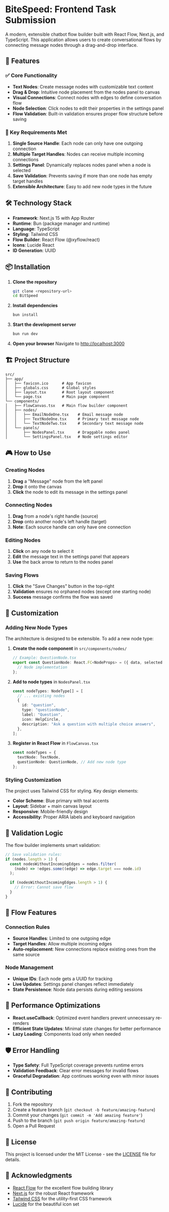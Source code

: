# BiteSpeed: Frontend Task Submission

A modern, extensible chatbot flow builder built with React Flow, Next.js, and TypeScript. This application allows users to create conversational flows by connecting message nodes through a drag-and-drop interface.

## 🚀 Features

### ✅ Core Functionality

- **Text Nodes**: Create message nodes with customizable text content
- **Drag & Drop**: Intuitive node placement from the nodes panel to canvas
- **Visual Connections**: Connect nodes with edges to define conversation flow
- **Node Selection**: Click nodes to edit their properties in the settings panel
- **Flow Validation**: Built-in validation ensures proper flow structure before saving

### 🎯 Key Requirements Met

1. **Single Source Handle**: Each node can only have one outgoing connection
2. **Multiple Target Handles**: Nodes can receive multiple incoming connections
3. **Settings Panel**: Dynamically replaces nodes panel when a node is selected
4. **Save Validation**: Prevents saving if more than one node has empty target handles
5. **Extensible Architecture**: Easy to add new node types in the future

## 🛠️ Technology Stack

- **Framework**: Next.js 15 with App Router
- **Runtime**: Bun (package manager and runtime)
- **Language**: TypeScript
- **Styling**: Tailwind CSS
- **Flow Builder**: React Flow (@xyflow/react)
- **Icons**: Lucide React
- **ID Generation**: UUID

## 📦 Installation

1. **Clone the repository**

   ```bash
   git clone <repository-url>
   cd BitSpeed
   ```

2. **Install dependencies**

   ```bash
   bun install
   ```

3. **Start the development server**

   ```bash
   bun run dev
   ```

4. **Open your browser**
   Navigate to [http://localhost:3000](http://localhost:3000)

## 🏗️ Project Structure

```
src/
├── app/
│   ├── favicon.ico      # App favicon
│   ├── globals.css      # Global styles
│   ├── layout.tsx       # Root layout component
│   └── page.tsx         # Main page component
└── components/
│   ├── FlowCanvas.tsx   # Main flow builder component
│   ├── nodes/
│   │   ├── EmailNodeOne.tsx    # Email message node
│   │   ├── TextNodeOne.tsx     # Primary text message node
│   │   └── TextNodeTwo.tsx     # Secondary text message node
│   └── panels/
│       ├── NodesPanel.tsx      # Draggable nodes panel
│       └── SettingsPanel.tsx   # Node settings editor
```

## 🎮 How to Use

### Creating Nodes

1. **Drag** a "Message" node from the left panel
2. **Drop** it onto the canvas
3. **Click** the node to edit its message in the settings panel

### Connecting Nodes

1. **Drag** from a node's right handle (source)
2. **Drop** onto another node's left handle (target)
3. **Note**: Each source handle can only have one connection

### Editing Nodes

1. **Click** on any node to select it
2. **Edit** the message text in the settings panel that appears
3. **Use** the back arrow to return to the nodes panel

### Saving Flows

1. **Click** the "Save Changes" button in the top-right
2. **Validation** ensures no orphaned nodes (except one starting node)
3. **Success** message confirms the flow was saved

## 🔧 Customization

### Adding New Node Types

The architecture is designed to be extensible. To add a new node type:

1. **Create the node component** in `src/components/nodes/`

   ```typescript
   // Example: QuestionNode.tsx
   export const QuestionNode: React.FC<NodeProps> = ({ data, selected }) => {
     // Node implementation
   };
   ```

2. **Add to node types** in `NodesPanel.tsx`

   ```typescript
   const nodeTypes: NodeType[] = [
     // ... existing nodes
     {
       id: "question",
       type: "questionNode",
       label: "Question",
       icon: HelpCircle,
       description: "Ask a question with multiple choice answers",
     },
   ];
   ```

3. **Register in React Flow** in `FlowCanvas.tsx`
   ```typescript
   const nodeTypes = {
     textNode: TextNode,
     questionNode: QuestionNode, // Add new node type
   };
   ```

### Styling Customization

The project uses Tailwind CSS for styling. Key design elements:

- **Color Scheme**: Blue primary with teal accents
- **Layout**: Sidebar + main canvas layout
- **Responsive**: Mobile-friendly design
- **Accessibility**: Proper ARIA labels and keyboard navigation

## 🧪 Validation Logic

The flow builder implements smart validation:

```typescript
// Save validation rules:
if (nodes.length > 1) {
  const nodesWithoutIncomingEdges = nodes.filter(
    (node) => !edges.some((edge) => edge.target === node.id)
  );

  if (nodesWithoutIncomingEdges.length > 1) {
    // Error: Cannot save flow
  }
}
```

## 🔄 Flow Features

### Connection Rules

- **Source Handles**: Limited to one outgoing edge
- **Target Handles**: Allow multiple incoming edges
- **Auto-replacement**: New connections replace existing ones from the same source

### Node Management

- **Unique IDs**: Each node gets a UUID for tracking
- **Live Updates**: Settings panel changes reflect immediately
- **State Persistence**: Node data persists during editing sessions

## 🚀 Performance Optimizations

- **React.useCallback**: Optimized event handlers prevent unnecessary re-renders
- **Efficient State Updates**: Minimal state changes for better performance
- **Lazy Loading**: Components load only when needed

## 🛡️ Error Handling

- **Type Safety**: Full TypeScript coverage prevents runtime errors
- **Validation Feedback**: Clear error messages for invalid flows
- **Graceful Degradation**: App continues working even with minor issues

## 🤝 Contributing

1. Fork the repository
2. Create a feature branch (`git checkout -b feature/amazing-feature`)
3. Commit your changes (`git commit -m 'Add amazing feature'`)
4. Push to the branch (`git push origin feature/amazing-feature`)
5. Open a Pull Request

## 📄 License

This project is licensed under the MIT License - see the [LICENSE](LICENSE) file for details.

## 🙏 Acknowledgments

- [React Flow](https://reactflow.dev/) for the excellent flow building library
- [Next.js](https://nextjs.org/) for the robust React framework
- [Tailwind CSS](https://tailwindcss.com/) for the utility-first CSS framework
- [Lucide](https://lucide.dev/) for the beautiful icon set
